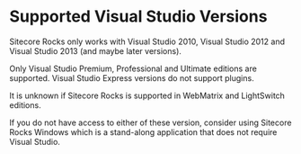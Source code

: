 # Supported Visual Studio Versions

Sitecore Rocks only works with Visual Studio 2010, Visual Studio 2012 and Visual Studio 2013 (and maybe later versions).

Only Visual Studio Premium, Professional and Ultimate editions are supported. Visual Studio Express versions do not support plugins.

It is unknown if Sitecore Rocks is supported in WebMatrix and LightSwitch editions.

If you do not have access to either of these version, consider using Sitecore Rocks Windows which is a stand-along application that does not require Visual Studio.